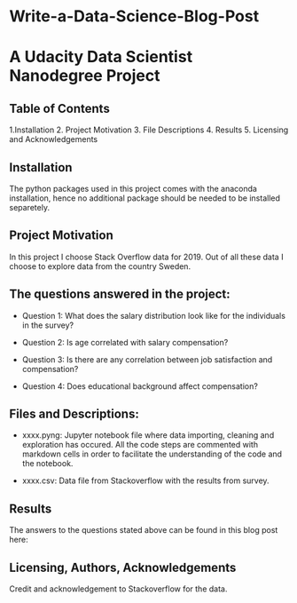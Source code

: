 

# Write-a-Data-Science-Blog-Post
# A Udacity Data Scientist Nanodegree Project

## Table of Contents
1.Installation
2. Project Motivation
3. File Descriptions
4. Results
5. Licensing and Acknowledgements
## Installation
The python packages used in this project comes with the anaconda installation, hence no additional package should be needed to be installed separetely.

## Project Motivation
In this project I choose Stack Overflow data for 2019. Out of all these data I choose to explore data from the country Sweden.

## The questions answered in the project:
- Question 1: What does the salary distribution look like for the individuals in the survey?

- Question 2: Is age correlated with salary compensation?

- Question 3: Is there are any correlation between job satisfaction and compensation?

- Question 4: Does educational background affect compensation?


## Files and Descriptions:
- xxxx.pyng: Jupyter notebook file where data importing, cleaning and exploration has occured. All the code steps are commented with markdown cells in order to facilitate the understanding of the code and the notebook.

- xxxx.csv: Data file from Stackoverflow with the results from survey.

## Results
The answers to the questions stated above can be found in this blog post here: 

## Licensing, Authors, Acknowledgements
Credit and acknowledgement to Stackoverflow for the data.